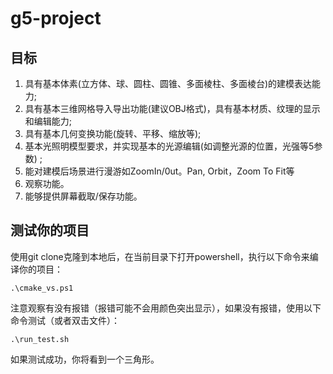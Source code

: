 # g5-project

## 目标

1. 具有基本体素(立方体、球、圆柱、圆锥、多面棱柱、多面棱台)的建模表达能力;
2. 具有基本三维网格导入导出功能(建议OBJ格式)，具有基本材质、纹理的显示和编辑能力;
3. 具有基本几何变换功能(旋转、平移、缩放等);
4. 基本光照明模型要求，并实现基本的光源编辑(如调整光源的位置，光强等5参数) ;
5. 能对建模后场景进行漫游如ZoomIn/0ut。Pan, Orbit，Zoom To Fit等
6. 观察功能。
7. 能够提供屏幕截取/保存功能。

## 测试你的项目

使用git clone克隆到本地后，在当前目录下打开powershell，执行以下命令来编译你的项目：
```
.\cmake_vs.ps1
```
注意观察有没有报错（报错可能不会用颜色突出显示），如果没有报错，使用以下命令测试（或者双击文件）：
```
.\run_test.sh
```
如果测试成功，你将看到一个三角形。

